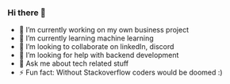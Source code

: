 ### Hi there 👋

- 🔭 I’m currently working on my own business project
- 🌱 I’m currently learning machine learning
- 👯 I’m looking to collaborate on linkedIn, discord
- 🤔 I’m looking for help with backend development
- 💬 Ask me about tech related stuff
- ⚡ Fun fact: Without Stackoverflow coders would be doomed :)
